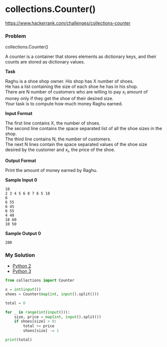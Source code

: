 # collections.Counter()

https://www.hackerrank.com/challenges/collections-counter

### Problem

collections.Counter()   

A counter is a container that stores elements as dictionary keys, and their counts are stored as dictionary values.

**Task** 

Raghu is a shoe shop owner. His shop has X number of shoes.   
He has a list containing the size of each shoe he has in his shop.   
There are N number of customers who are willing to pay x<sub>i</sub> amount of money only if they get the shoe of their desired size.  
Your task is to compute how much money Raghu earned.

**Input Format**

The first line contains X, the number of shoes.   
The second line contains the space separated list of all the shoe sizes in the shop.  
The third line contains N, the number of customers.   
The next N lines contain the space separated values of the shoe size desired by the customer and x<sub>i</sub>, the price of the shoe.

**Output Format**

Print the amount of money earned by Raghu.

**Sample Input 0**

```
10
2 3 4 5 6 8 7 6 5 18
6
6 55
6 45
6 55
4 40
18 60
10 50
````

**Sample Output 0**

```
200
```

### My Solution

- [Python 2](python2.py)
- [Python 3](python3.py)
```python
from collections import Counter

x = int(input())
shoes = Counter(map(int, input().split()))

total = 0

for _ in range(int(input())):
    size, price = map(int, input().split())
    if shoes[size] > 0:
        total += price
        shoes[size] -= 1

print(total)

````